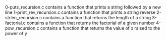 0-puts_recursion.c contains a function that prints a string followed by a new line
1-print_rev_recursion.c contains a function that prints a string reverse
2-strlen_recursion.c contains a function that returns the length of a string
3-factorial.c contains a function that returns the factorial of a given number
4-pow_recursion.c contains a function that returns the value of x raised to the power of y
